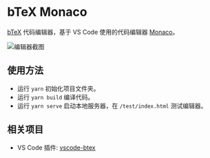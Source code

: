 # bTeX Monaco

[bTeX](https://github.com/banana-space/btex)
代码编辑器，基于 VS Code 使用的代码编辑器
[Monaco](https://github.com/microsoft/monaco-editor)。

![编辑器截图](https://user-images.githubusercontent.com/23280392/98114971-01b44b80-1ee1-11eb-98c3-768449e52e90.png)

## 使用方法

* 运行 `yarn` 初始化项目文件夹。
* 运行 `yarn build` 编译代码。
* 运行 `yarn serve` 启动本地服务器，在 `/test/index.html` 测试编辑器。

## 相关项目

* VS Code 插件: [vscode-btex](https://github.com/Trebor-Huang/vscode-btex)
